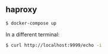 ## haproxy

```sh
$ docker-compose up
```

In a different terminal:
```sh
$ curl http://localhost:9999/echo -i
```
